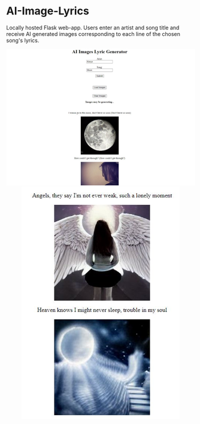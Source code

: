 # AI-Image-Lyrics
Locally hosted Flask web-app. Users enter an artist and song title and receive AI generated images corresponding to each line of the chosen song's lyrics.

<center><img src="readme_images/AI Images Lyric Generator.JPG"></img></center>
<center><img src="readme_images/moreimages.JPG"></img></center>
